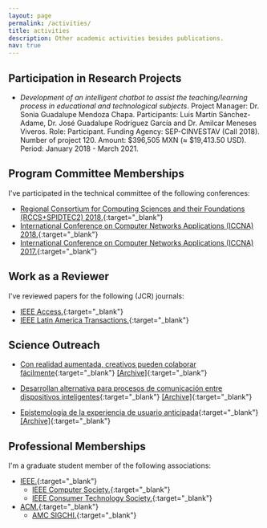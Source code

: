 ```yaml
---
layout: page
permalink: /activities/
title: activities
description: Other academic activities besides publications.
nav: true
---
```


## Participation in Research Projects

- *Development of an intelligent chatbot to assist the teaching/learning process in educational and technological subjects*. Project Manager: Dr. Sonia Guadalupe Mendoza Chapa. Participants: Luis Martín Sánchez-Adame, Dr. José Guadalupe Rodríguez García and Dr. Amilcar Meneses Viveros. Role: Participant. Funding Agency: SEP-CINVESTAV (Call 2018). Number of project 120. Amount: $396,505 MXN (≈ $19,413.50 USD). Period: January 2018 - March 2021.

## Program Committee Memberships

I've participated in the technical committee of the following conferences:

- [Regional Consortium for Computing Sciences and their Foundations (RCCS+SPIDTEC2) 2018.](https://web.archive.org/web/20210814232905/http://ceur-ws.org/Vol-2304/){:target="_blank"}
- [International Conference on Computer Networks Applications (ICCNA) 2018.](https://web.archive.org/web/20181209032932/http://iccna.itmexicali.edu.mx/en/){:target="_blank"}
- [International Conference on Computer Networks Applications (ICCNA) 2017.](https://web.archive.org/web/20170814034844/http://iccna.itmexicali.edu.mx/en/){:target="_blank"}

## Work as a Reviewer

I've reviewed papers for the following (JCR) journals:

- [IEEE Access.](https://ieeeaccess.ieee.org/){:target="_blank"}
- [IEEE Latin America Transactions.](https://latamt.ieeer9.org/index.php/transactions/index){:target="_blank"}

## Science Outreach

- [Con realidad aumentada, creativos pueden colaborar fácilmente](https://conexion.cinvestav.mx/COVID-19/Contenido-COVID-19/con-realidad-aumentada-creativos-pueden-colaborar-f225cilmente){:target="_blank"} [[Archive]](https://web.archive.org/web/20220407022800/https://conexion.cinvestav.mx/COVID-19/Contenido-COVID-19/con-realidad-aumentada-creativos-pueden-colaborar-f225cilmente){:target="_blank"}

- [Desarrollan alternativa para procesos de comunicación entre dispositivos inteligentes](https://conexion.cinvestav.mx/Publicaciones/desarrollan-alternativa-para-procesos-de-comunicaci243n-entre-dispositivos-inteligentes){:target="_blank"} [[Archive]](https://web.archive.org/web/20220303040624/https://conexion.cinvestav.mx/Publicaciones/desarrollan-alternativa-para-procesos-de-comunicaci243n-entre-dispositivos-inteligentes){:target="_blank"}

- [Epistemología de la experiencia de usuario anticipada](https://avanceyperspectiva.cinvestav.mx/epistemologia-de-la-experiencia-de-usuario-anticipada/){:target="_blank"} [[Archive]](https://web.archive.org/web/20220218200405/https://avanceyperspectiva.cinvestav.mx/epistemologia-de-la-experiencia-de-usuario-anticipada/){:target="_blank"}

## Professional Memberships

I'm a graduate student member of the following associations:

- [IEEE.](https://www.ieee.org/){:target="_blank"}
	- [IEEE Computer Society.](https://www.computer.org/){:target="_blank"}
	- [IEEE Consumer Technology Society.](https://ctsoc.ieee.org/){:target="_blank"}
- [ACM.](https://www.acm.org/){:target="_blank"}
	- [AMC SIGCHI.](https://sigchi.org/){:target="_blank"}